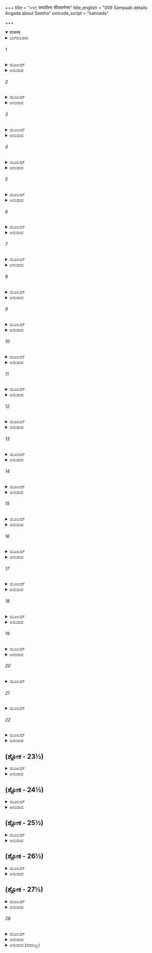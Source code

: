 +++
title = "०५९ सम्पातिना सीतावर्णनम्"
title_english = "059 Sampaati details Angada about Seetha"
unicode_script = "kannada"

+++
<details open><summary>वाचनम्</summary>

<div class="audioEmbed"  caption="श्रीराम-हरिसीताराममूर्ति-घनपाठिभ्यां वचनम्" src="https://archive.org/download/Ramayana-recitation-Sriram-harisItArAmamUrti-Ghanapaati-v2/Kanda_4/Kanda_4_KSK-059-Sampaati_details_Angada_about_Seetha.mp3"></div>
</details>



<details><summary>ಭಾಗಸೂಚನಾ</summary>

ಸಂಪಾತಿಯು ತನ್ನ ಮಗ ಸುಪಾರ್ಶ್ವನು ಸೀತೆ ಮತ್ತು ರಾವಣರನ್ನು ನೋಡಿದ ಘಟನೆಯನ್ನು ವಾನರರಿಗೆ ವಿವರಿಸಿ ಹೇಳಿದುದು
</details>

###### 1


<details><summary>ಮೂಲಮ್</summary>

ತತಸ್ತದಮೃತಾಸ್ವಾದಂ ಗೃಧ್ರರಾಜೇನ ಭಾಷಿತಮ್ ।  
ನಿಶಮ್ಯ ವದತಾ ಹೃಷ್ಟಾಸ್ತೇ ವಚಃ ಪ್ಲವಗರ್ಷಭಾಃ ॥
</details>

<details><summary>ಅನುವಾದ</summary>

ಆಗ ಮಾತುಕತೆಯಾಡುವಾಗ ಗೃಧ್ರರಾಜನು ಹೇಳಿದ ಅಮೃತದಂತೆ ಸ್ವಾದಿಷ್ಟ ಮಧುರವಾದ ಮಾತನ್ನು ಕೇಳಿ ಎಲ್ಲ ವಾನರಶ್ರೇಷ್ಠರು ಹರ್ಷಗೊಂಡರು.॥1॥
</details>

###### 2


<details><summary>ಮೂಲಮ್</summary>

ಜಾಂಬವಾನ್ವಾರಶ್ರೇಷ್ಠಃ ಸಹ ಸರ್ವೈಃ ಪ್ಲವಂಗಮೈಃ ।  
ಭೂತಲಾತ್ಸಹಸೋತ್ಥಾಯ ಗೃಧ್ರರಾಜಾನಮಬ್ರವೀತ್ ॥
</details>

<details><summary>ಅನುವಾದ</summary>

ವಾನರರಲ್ಲಿ ಮತ್ತು ಕರಡಿಗಳಲ್ಲಿ ಶ್ರೇಷ್ಠರಾದ ಜಾಂಬವಂತರು ಎಲ್ಲ ವಾನರರೊಂದಿಗೆ ಸಟ್ಟನೆ ಎದ್ದುನಿಂತು, ಗೃಧ್ರರಾಜನಲ್ಲಿ ಹೇಳಿದರು .॥2॥
</details>

###### 3


<details><summary>ಮೂಲಮ್</summary>

ಕ್ವ ಸೀತಾ ಕೇನ ವಾ ದೃಷ್ಟಾ ಕೋ ವಾ ಹರತಿ ಮೈಥಿಲೀಮ್ ।  
ತದಾಖ್ಯಾತು ಭವಾನ್ಸರ್ವಂ ಗತಿರ್ಭವ ವನೌಕಸಾಮ್ ॥
</details>

<details><summary>ಅನುವಾದ</summary>

ಪಕ್ಷಿರಾಜನೇ! ಸೀತೆ ಎಲ್ಲಿರುವಳು? ಯಾರು ಆಕೆಯನ್ನು ನೋಡಿರುವರು? ಆ ಮಿಥಿಲೇಶಕುಮಾರಿಯನ್ನು ಯಾರು ಅಪಹರಿಸಿರುವರು? ಇವೆಲ್ಲವನ್ನು ಹೇಳಿ ವನವಾಸಿ ವಾನರರಾದ ನಮಗೆ ಆಶ್ರಯದಾತರಾಗಿರಿ.॥3॥
</details>

###### 4


<details><summary>ಮೂಲಮ್</summary>

ಕೋ ದಾಶರಥಿಬಾಣಾನಾಂ ವಜ್ರವೇಗನಿಪಾತಿನಾಮ್ ।  
ಸ್ವಯಂ ಲಕ್ಷ್ಮಣಮುಕ್ತಾನಾಂ ನ ಚಿಂತಯತಿ ವಿಕ್ರಮಮ್ ॥
</details>

<details><summary>ಅನುವಾದ</summary>

ವಜ್ರದಂತೆ ವೇಗದಿಂದ ಬೀಳುವ ಶ್ರೀರಾಮನ ಮತ್ತು ಲಕ್ಷ್ಮಣನ ಬಾಣಗಳ ಬಲವೇನೆಂಬುದನ್ನು ತಿಳಿಯದೆ ಇಂತಹ ಕಾರ್ಯವನ್ನು ಯಾವನು ಮಾಡಿದನು.॥4॥
</details>

###### 5


<details><summary>ಮೂಲಮ್</summary>

ಸ ಹರೀನ್ಪ್ರತಿಸಮ್ಮುಕ್ತಾನ್ ಸೀತಾಶ್ರುತಿ ಸಮಾಹಿತಾನ್ ।  
ಪುನರಾಶ್ವಾಸಯನ್ಪ್ರೀತ ಇದಂ ವಚನಮಬ್ರವೀತ್ ॥
</details>

<details><summary>ಅನುವಾದ</summary>

ಆಗ ಉಪವಾಸದಿಂದ ಕುಳಿತಿರುವ, ಸೀತೆಯ ವೃತ್ತಾಂತವನ್ನು ಕೇಳಲು ಏಕಾಗ್ರಚಿತ್ತರಾದ ವಾನರರಲ್ಲಿ, ಪ್ರಸನ್ನತೆಯಿಂದ ಪುನಃ ಆಶ್ವಾಸನೆಯನ್ನೀಯುತ್ತಾ ಸಂಪಾತಿಯು ಈ ಮಾತನ್ನು ಹೇಳಿದನು .॥5॥
</details>

###### 6


<details><summary>ಮೂಲಮ್</summary>

ಶ್ರೂಯತಾಮಿಹ ವೈದೇಹ್ಯಾ ಯಥಾ ಮೇ ಹರಣಂ ಶ್ರುತಮ್ ।  
ಯೇನ ಚಾಪಿ ಮಮಾಖ್ಯಾತಂ ಯತ್ರ ಚಾಯತಲೋಚನಾ ॥
</details>

<details><summary>ಅನುವಾದ</summary>

ವಾನರರೇ! ವಿದೇಹಕುಮಾರಿಯ ಅಪಹರಣ ಹೇಗಾಯಿತು? ವಿಶಾಲಲೋಚನೆ ಸೀತೆ ಈಗ ಎಲ್ಲಿರುವಳು? ಯಾರು ನನ್ನಲ್ಲಿ ಈ ಮಾತನ್ನು ಹೇಳಿದರೋ, ನಾನು ಹೇಗೆ ಕೇಳಿದೆನೋ, ಅದೆಲ್ಲವನ್ನು ಹೇಳುತ್ತೇನೆ, ಕೇಳಿರಿ.॥6॥
</details>

###### 7


<details><summary>ಮೂಲಮ್</summary>

ಅಹಮಸ್ಮಿನ್ಗಿರೌ ದುರ್ಗೇ ಬಹುಯೋಜನಮಾಯತೇ ।  
ಚಿರಾನ್ನಿಪತಿತೋ ವೃದ್ಧಃ ಕ್ಷೀಣಪ್ರಾಣ ಪರಾಕ್ರಮಃ ॥
</details>

<details><summary>ಅನುವಾದ</summary>

ಈ ದುರ್ಗಮ ಪರ್ವತವು ಅನೇಕ ಯೋಜನಗಳವರೆಗೆ ಚಾಚಿಕೊಂಡಿದೆ. ಬಹಳ ಹಿಂದೆ ನಾನು ಈ ಪರ್ವತದ ಮೇಲೆ ಬಿದ್ದಿದ್ದಾಗ, ನನ್ನ ಪ್ರಾಣಶಕ್ತಿ ಕ್ಷೀಣವಾಗಿ, ನಾನು ಮುದುಕ ನಾಗಿದ್ದೆ.॥7॥
</details>

###### 8


<details><summary>ಮೂಲಮ್</summary>

ತಂ ಮಾಮೇವಂ ಗತಂ ಪುತ್ರಃ ಸುಪಾರ್ಶ್ವೋ ನಾಮ ನಾಮತಃ ।  
ಆಹಾರೇಣ ಯಥಾಕಾಲಂ ಬಿಭರ್ತಿ ಪತತಾಂ ವರಃ ॥
</details>

<details><summary>ಅನುವಾದ</summary>

ಈ ಸ್ಥಿತಿಯಲ್ಲಿ ನನ್ನ ಮಗ ಪಕ್ಷಿಪ್ರವರ ಸುಪಾರ್ಶ್ವನೇ ಸಮಯಕ್ಕೆ ಸರಿಯಾಗಿ ಆಹಾರವನ್ನು ತಂದು ಕೊಟ್ಟು ಪ್ರತಿದಿನ ನನ್ನನ್ನು ಸಾಕುತ್ತಿದ್ದನು.॥8॥
</details>

###### 9


<details><summary>ಮೂಲಮ್</summary>

ತೀಕ್ಷ್ಣ ಕಾಮಾಸ್ತು ಗಂಧರ್ವಾಸ್ತೀಕ್ಷ್ಣ ಕೋಪಾ ಭುಜಂಗಮಾಃ ।  
ಮೃಗಾಣಾಂ ತು ಭಯಂ ತೀಕ್ಷ್ಣಂ ತತಸ್ತೀಕ್ಷ್ಣಕ್ಷುಧಾ ವಯಮ್ ॥
</details>

<details><summary>ಅನುವಾದ</summary>

ಗಂಧರ್ವರಿಗೆ ಕಾಮಭಾವ ಹೆಚ್ಚಾಗಿರುತ್ತದೆ, ಸರ್ಪಗಳಿಗೆ ಕ್ರೋಧ ತೀವ್ರವಾಗಿರುತ್ತದೆ, ಜಿಂಕೆಗಳಿಗೆ ಭಯ ಹೆಚ್ಚಾಗಿರುತ್ತದೆ, ಹಾಗೆಯೇ ನಮ್ಮ ಜಾತಿಗೆ ಹಸಿವು ತುಂಬಾ ಹೆಚ್ಚಿರುತ್ತದೆ.॥9॥
</details>

###### 10


<details><summary>ಮೂಲಮ್</summary>

ಸ ಕದಾಚಿತ್ ಕ್ಷುಧಾರ್ತಸ್ಯ ಮಮಾಹಾರಾಭಿಕಾಂಕ್ಷಿಣಃ ।  
ಗತಸೂರ್ಯೇಽಹನಿ ಪ್ರಾಪ್ತೋ ಮಮ ಪುತ್ರೋ ಹ್ಯನಾಮಿಷಃ ॥
</details>

<details><summary>ಅನುವಾದ</summary>

ಒಂದು ದಿನ ನಾನು ಹಸಿವಿನಿಂದ ಪೀಡಿತನಾಗಿ ಆಹಾರವನ್ನು ಬಯಸುತ್ತಿದ್ದೆ. ನನ್ನ ಮಗನು ನನಗೆ ಆಹಾರ ಹುಡುಕಲು ಹೋಗಿದ್ದನು, ಆದರೆ ಸೂರ್ಯಾಸ್ತವಾದ ಬಳಿಕ ಮಾಂಸ ಸಿಗದೆ ಬರಿಗೈಯಿಂದ ಮರಳಿ ಬಂದನು.॥10॥
</details>

###### 11


<details><summary>ಮೂಲಮ್</summary>

ಸ ಮಯಾಽಽಹಾರ ಸಂರೋಧಾತ್ಪೀಡಿತಃ ಪ್ರೀತಿವರ್ಧನಃ ।  
ಅನುಮಾನ್ಯ ಯಥಾತತ್ತ್ವಮಿದಂ ವಚನಮಬ್ರವೀತ್ ॥
</details>

<details><summary>ಅನುವಾದ</summary>

ಊಟವು ದೊರೆಯದೇ ಇದ್ದುದರಿಂದ ಪ್ರೀತಿಪಾತ್ರನಾದರೂ ಆ ಮಗನಿಗೆ ನಾನು ಅನೇಕ ಕಠೋರವಾದ ಮಾತನ್ನು ಹೇಳಿದೆ, ಆದರೆ ಅವನು ನಮ್ರತೆಯಿಂದ ನನ್ನನ್ನು ಆದರಿಸುತ್ತಾ ಈ ಯಥಾರ್ಥವನ್ನು ಹೇಳಿದನ.॥11॥
</details>

###### 12


<details><summary>ಮೂಲಮ್</summary>

ಅಹಂ ತಾತ ಯಥಾಕಾಲಮಾಮಿಷಾರ್ಥೀ ಖಮಾಪ್ಲುತಃ ।  
ಮಹೇಂದ್ರಸ್ಯ ಗಿರೇರ್ದ್ವಾರಮಾವೃತ್ಯ ಸುಸಮಾಶ್ರಿತಃ ॥
</details>

<details><summary>ಅನುವಾದ</summary>

ಅಪ್ಪಾ! ನಾನು ಸಮಯಕ್ಕೆ ಸರಿಯಾಗಿ ಮಾಂಸವನ್ನು ತರುವ ಇಚ್ಛೆಯಿಂದ ಆಕಾಶಕ್ಕೆ ಹಾರಿ ಮಹೇಂದ್ರ ಪರ್ವತದ ಬಾಗಿಲನ್ನು ತಡೆದು ನಿಂತುಬಿಟ್ಟೆ.॥12॥
</details>

###### 13


<details><summary>ಮೂಲಮ್</summary>

ತತ್ರ ಸತ್ತ್ವಸಹಸ್ರಾಣಾಂ ಸಾಗರಾಂತರಚಾರಿಣಾಮ್ ।  
ಪಂಥಾನಮೇಕೋಽಧ್ಯವಸಂ ಸಂನಿರೋದ್ಧುಮವಾಙ್ಮುಖಃ ॥
</details>

<details><summary>ಅನುವಾದ</summary>

ಅಲ್ಲಿ ಕೊಕ್ಕನ್ನು ಕೆಳಗಾಗಿಸಿ ನಾನು ಸಮುದ್ರದಲ್ಲಿ ಸಂಚರಿಸುವ ಸಾವಿರಾರು ಜಂತುಗಳ ಮಾರ್ಗವನ್ನು ತಡೆದು ಒಬ್ಬನೇ ನಿಂತಿದ್ದೆ.॥13॥
</details>

###### 14


<details><summary>ಮೂಲಮ್</summary>

ತತ್ರ ಕಶ್ಚಿನ್ಮಯಾ ದೃಷ್ಟಃ ಸೂರ್ಯೋದಯ ಸಮಪ್ರಭಾಮ್ ।  
ಸ್ತ್ರಿಯಮಾದಾಯ ಗಚ್ಛನ್ ವೈ ಭಿನ್ನಾಂಜನಚಯೋಪಮಃ ॥
</details>

<details><summary>ಅನುವಾದ</summary>

ಆಗ ನಾನು ನೋಡಿದೆ ಗಣಿಯಿಂದ ಅಗೆದು ತೆಗೆದ ಇದ್ದಲಿನ ರಾಶಿಯಂತೆ ಕಪ್ಪಾದ ಯಾವನೋ ಒಂದು ಸ್ತ್ರೀಯನ್ನು ಹಿಡಿದುಕೊಂಡು ಹೋಗುತ್ತಿದ್ದನು. ಆ ಸ್ತ್ರೀಯ ಕಾಂತಿಯು ಸೂರ್ಯೋದಯದ ಪ್ರಭೆಯಂತೆ ಪ್ರಕಾಶಿತವಾಗುತ್ತಿತ್ತು.॥14॥
</details>

###### 15


<details><summary>ಮೂಲಮ್</summary>

ಸೋಽಹಮಭ್ಯವಹಾರಾರ್ಥಂ ತೌ ದೃಷ್ಟ್ವಾ ಕೃತನಿಶ್ಚಯಃ ।  
ತೇನ ಸಾಮ್ನಾ ವಿನೀತೇನ ಪಂಥಾನಮನುಯಾಚಿತಃ ॥
</details>

<details><summary>ಅನುವಾದ</summary>

ಆ ಸ್ತ್ರೀ ಮತ್ತು ಪುರುಷನನ್ನು ನೋಡಿ ಅವನನ್ನು ನಿನ್ನ ಆಹಾರಕ್ಕಾಗಿ ತರಲು ನಿಶ್ಚಯಿಸಿದೆ, ಆದರೆ ಆ ಪುರುಷನು ನಮ್ರತೆಯಿಂದ ಮಧುರವಾಗಿ ನನ್ನಲ್ಲಿ ದಾರಿಯನ್ನು ಕೇಳಿದನು.॥15॥
</details>

###### 16


<details><summary>ಮೂಲಮ್</summary>

ನ ಹಿ ಸಾಮೋಪಪನ್ನಾನಾಂ ಪ್ರಹರ್ತಾ ವಿದ್ಯತೇ ಭುವಿ ।  
ನೀಚೇಷ್ವಪಿ ಜನಃ ಕಶ್ಚಿತ್ ಕಿಮಂಗ ಬತ ಮದ್ವಿಧಃ ॥
</details>

<details><summary>ಅನುವಾದ</summary>

ಅಪ್ಪಾ! ವಿನಯದಿಂದ ಮಧುರವಾಗಿ ಮಾತನಾಡುವವರ ಮೇಲೆ ಪ್ರಹಾರ ಮಾಡುವಂತಹ ನೀಚ ಪುರುಷನು ಭೂತಳದಲ್ಲಿ ಯಾರೂ ಇರಲಾರನು. ಹಾಗಿರುವಾಗ ನನ್ನಂತಹ ಕುಲೀನ ಪುರುಷನು ಹೇಗೆ ಪ್ರಹಾರ ಮಾಡಬಲ್ಲನು.॥16॥
</details>

###### 17


<details><summary>ಮೂಲಮ್</summary>

ಸ ಯಾತಸ್ತೇಜಸಾ ವ್ಯೋಮ ಸಂಕ್ಷಿಪನ್ನಿವ ವೇಗತಃ ।  
ಅಥಾಹಂ ಖೇಚರೈರ್ಭೂತೈರಭಿಗಮ್ಯ ಸಭಾಜಿತಃ ॥
</details>

<details><summary>ಅನುವಾದ</summary>

ಮತ್ತೆ ಅವನು ತೇಜದಿಂದ ಆಕಾಶವನ್ನು ವ್ಯಾಪಿಸಿ ವೇಗವಾಗಿ ಹೊರಟು ಹೋದನು. ಅವನು ಹೊರಟು ಹೋದ ಮೇಲೆ ಆಕಾಶಚಾರೀ ಸಿದ್ಧ-ಚಾರಣರೇ ಮೊದಲಾದವರು ಬಂದು ನನ್ನನ್ನು ತುಂಬಾ ಸಮ್ಮಾನಿಸಿದರು.॥17॥
</details>

###### 18


<details><summary>ಮೂಲಮ್</summary>

ದಿಷ್ಟ್ಯಾ ಜೀವತಿ ಸೀತೇತಿ ಹ್ಯಬ್ರುವನ್ ಮಾಂ ಮಹರ್ಷಯಃ ।  
ಕಥಂಚಿತ್ ಸಕಲತ್ರೋಽಸೌ ಗತಸ್ತೇ ಸ್ವಸ್ತ್ಯಸಂಶಯಮ್ ॥
</details>

<details><summary>ಅನುವಾದ</summary>

ಆ ಮಹರ್ಷಿಗಳು ನನ್ನಲ್ಲಿ ಹೇಳಿದರು-ಸೀತೆಯು ಜೀವಿಸಿ ಇರುವುದು ಸೌಭಾಗ್ಯದ ಮಾತಾಗಿದೆ. ನಿನ್ನ ಕಣ್ಣಿಗೆ ಬಿದ್ದ ಮೇಲೆಯೂ ಸ್ತ್ರೀಯಳೊಂದಿಗೆ ಬಂದ ಆ ಪುರುಷನು ಹೇಗೋ ಬದುಕಿಕೊಂಡನು; ಆದ್ದರಿಂದ ಅವಶ್ಯವಾಗಿ ನಿನಗೆ ಮಂಗಳವಾಗಲ.॥18॥
</details>

###### 19


<details><summary>ಮೂಲಮ್</summary>

ಏವಮುಕ್ತಸ್ತತೋಽಹಂ ತೈಃ ಸಿದ್ಧೈ ಪರಮಶೋಭನೈಃ ।  
ಸ ಚ ಮೇ ರಾವಣೋ ರಾಜಾ ರಕ್ಷಸಾಂ ಪ್ರತಿವೇದಿತಃ ॥
</details>

<details><summary>ಅನುವಾದ</summary>

ಆ ಪರಮ ಶೋಭಾಯಮಾನ ಸಿದ್ಧ ಪುರುಷರು ನನಗೆ ಹೀಗೆ ಹೇಳಿರುವರು. ಅನಂತರ ಆ ಕಪ್ಪು ಪುರುಷನು ರಾಕ್ಷಸರ ರಾಜಾ ರಾವಣನಾಗಿದ್ದಾನೆ ಎಂದೂ ಹೇಳಿರುವರು.॥19॥
</details>

###### 20


<details><summary>ಮೂಲಮ್</summary>

ಪಶ್ಯನ್ ದಾಶರಥೇರ್ಭಾರ್ಯಾಂ ರಾಮಸ್ಯ ಜನಕಾತ್ಮಜಾಮ್ ।  
ಭ್ರಷ್ಟಾಭರಣಕೌಶೇಯಾಂ ಶೋಕವೇಗ ಪರಾಜಿತಾಮ್ ॥
</details>

###### 21


<details><summary>ಮೂಲಮ್</summary>

ರಾಮಲಕ್ಷ್ಮಣಯೋರ್ನಾಮ ಕ್ರೋಶಂತೀಂ ಮುಕ್ತಮೂರ್ಧಜಾಮ್ ।  
ಏಷ ಕಾಲಾತ್ಯಯಸ್ತಾತ ಇತಿ ವಾಕ್ಯವಿದಾಂ ವರಃ ॥
</details>

###### 22


<details><summary>ಮೂಲಮ್</summary>

ಏತಮರ್ಥಂ ಸಮಗ್ರಂ ಮೇ ಸುಪಾರ್ಶ್ವಃ ಪ್ರತ್ಯವೇದಯತ್ ।  
ತಚ್ಛ್ರುತ್ವಾಪಿ ಹಿ ಮೇ ಬುದ್ಧಿರ್ನಾಸೀತ್ ಕಾಚಿತ್ಪರಾಕ್ರಮೇ ॥
</details>

<details><summary>ಅನುವಾದ</summary>

ಅಪ್ಪಾ! ದಶರಥನಂದನ ಶ್ರೀರಾಮನ ಪತ್ನೀ ಜನಕ ಕಿಶೋರಿ ಸೀತೆಯು ಶೋಕವೇಗದಿಂದ ಪರಾಜಿತಳಾಗಿದ್ದಳು. ಆಕೆಯ ಆಭೂಷಣಗಳು ಬೀಳುತ್ತಿದ್ದವು ಹಾಗೂ ರೇಶ್ಮೆಸೀರೆಯೂ ಅಸ್ತವ್ಯಸ್ತವಾಗಿತ್ತು. ಆಕೆಯ ಕೂದಲು ಕೆದರಿತ್ತು ಮತ್ತು ಶ್ರೀರಾಮ-ಲಕ್ಷ್ಮಣರ ಹೆಸರನ್ನೆತ್ತಿ ಅವರನ್ನು ಕರೆಯುತ್ತಿದ್ದಳು. ನಾನು ಆಕೆಯ ಈ ದಯನೀಯ ಸ್ಥಿತಿಯನ್ನು ನೋಡುತ್ತಲೇ ಇದ್ದೆ. ಇದೇ ನನಗೆ ವಿಳಂಬವಾದ ಕಾರಣವಾಗಿದೆ. ಹೀಗೆ ವಾಕ್ಯವಿಶಾರದ ಸುಪಾರ್ಶ್ವನು ನನ್ನ ಎದುರಿಗೆ ಇದೆಲ್ಲವನ್ನು ವರ್ಣಿಸಿದನು. ಇದೆಲ್ಲವನ್ನು ಕೇಳಿಯೂ ಪರಾಕ್ರಮ ತೋರುವ ಯಾವುದೇ ವಿಚಾರ ನನ್ನಲ್ಲಿ ಉಂಟಾಗಲಿಲ್ಲ.॥20-22॥
</details>

## (ಶ್ಲೋಕ - 23½)


<details><summary>ಮೂಲಮ್</summary>

ಅಪಕ್ಷೋ ಹಿ ಕಥಂ ಪಕ್ಷೀ ಕರ್ಮ ಕಿಂಚಿತ್ ಸಮಾರಭೇತ್ ।  
ಯತ್ತು ಶಕ್ಯಂ ಮಯಾ ಕರ್ತುಂ ವಾಗ್ಬುದ್ಧಿಗುಣವರ್ತಿನಾ ॥  
ಶ್ರೂಯತಾಂ ತತ್ರವಕ್ಷ್ಯಾಮಿ ಭವತಾಂ ಪೌರುಷಾಶ್ರಯಮ್ ।
</details>

<details><summary>ಅನುವಾದ</summary>

ರೆಕ್ಕೆಗಳಿಲ್ಲದ ಪಕ್ಷಿಯು ಏನಾದರು ಪರಾಕ್ರಮ ಮಾಡ ಬಲ್ಲುದೆ? ನನ್ನ ವಾಣಿ ಮತ್ತು ಬುದ್ಧಿಯ ಮೂಲಕ ಸಾಧ್ಯ ವಾಗುವ ಉಪಕಾರವನ್ನು ಮಾಡುವುದು ನನ್ನ ಸ್ವಭಾವವೇ ಆಗಿದೆ. ಈ ಸ್ವಭಾವದಿಂದ ನಾನು ಮಾಡಬಹುದಾದುದನ್ನು ನಿಮಗೆ ತಿಳಿಸುತ್ತಿದ್ದೇನೆ, ಕೇಳಿರಿ. ಆ ಕಾರ್ಯವು ನಿಮ್ಮ ಪುರುಷಾರ್ಥದಿಂದ ಸಿದ್ಧವಾಗುವುದಾಗಿದೆ.॥23॥
</details>

## (ಶ್ಲೋಕ - 24½)


<details><summary>ಮೂಲಮ್</summary>

ವಾಙ್ಮತಿಭ್ಯಾಂ ಹಿ ಸರ್ವೇಷಾಂ ಕರಿಷ್ಯಾಮಿ ಪ್ರಿಯಂ ಹಿ ವಃ ॥  
ಯದ್ಧಿ ದಾಶರಥೇ ಕಾರ್ಯಂ ಮಮ ತನ್ನಾತ್ರಸಂಶಯಃ ।
</details>

<details><summary>ಅನುವಾದ</summary>

ನಾನು ವಾಣಿ ಮತ್ತು ಬುದ್ಧಿಯ ಮೂಲಕ ನಿಮ್ಮೆಲರ ಪ್ರಿಯ ಕಾರ್ಯವನ್ನು ಅವಶ್ಯವಾಗಿ ಮಾಡುವೆನು; ಏಕೆಂದರೆ ದಶರಥನಂದನ ಶ್ರೀರಾಮನ ಕಾರ್ಯವು ನನ್ನ ಕಾರ್ಯವೇ ಆಗಿದೆ, ಇದರಲ್ಲಿ ಸಂಶಯವಿಲ್ಲ.॥24॥
</details>

## (ಶ್ಲೋಕ - 25½)


<details><summary>ಮೂಲಮ್</summary>

ತದ್ಭವಂತೋ ಮತಿಶ್ರೇಷ್ಠಾ ಬಲವಂತೋ ಮನಸ್ವಿನಃ ॥  
ಪ್ರಹಿತಾಃ ಕಪಿರಾಜೇನ ದೇವೈರಪಿ ದುರಸದಾಃ ।
</details>

<details><summary>ಅನುವಾದ</summary>

ನೀವೆಲ್ಲರೂ ಉತ್ತಮ ಬುದ್ಧಿಯಿಂದ ಕೂಡಿದ, ಬಲವಂತ, ಮನಸ್ವೀ ಹಾಗೂ ದೇವತೆಗಳಿಗೂ ದುರ್ಜಯರಾಗಿರುವಿರಿ. ಇದಕ್ಕಾಗಿ ವಾನರರಾಜ ಸುಗ್ರೀವನು ನಿಮ್ಮನ್ನು ಈ ಕಾರ್ಯಕ್ಕಾಗಿ ಕಳಿಸಿರುವನು.॥25॥
</details>

## (ಶ್ಲೋಕ - 26½)


<details><summary>ಮೂಲಮ್</summary>

ರಾಮಲಕ್ಷ್ಮಣಬಾಣಾಶ್ಚ ವಿಹಿತಾಃ ಕಂಕಪತ್ರಿಣಃ ॥  
ತ್ರಯಾಣಾಮಪಿ ಲೋಕಾನಾಂ ಪರ್ಯಾಪ್ತಾಸ್ತ್ರಾಣನಿಗ್ರಹೇ ।
</details>

<details><summary>ಅನುವಾದ</summary>

ಶ್ರೀರಾಮ-ಲಕ್ಷ್ಮಣರ ಕಂಕಪತ್ರದಿಂದ ಕೂಡಿದ ಬಾಣಗಳು ಸಾಕ್ಷಾತ್ ವಿಧಾತನೇ ನಿರ್ಮಿಸಿದ್ದನು. ಅವು ಮೂರು ಲೋಕಗಳ ಸಂರಕ್ಷಣ ಮತ್ತು ದಮನ ಮಾಡಲು ಸಮರ್ಥವಾಗಿವೆ.॥26॥
</details>

## (ಶ್ಲೋಕ - 27½)


<details><summary>ಮೂಲಮ್</summary>

ಕಾಮಂ ಖಲು ದಶಗ್ರೀವಸ್ತೇಜೋಬಲಸಮನ್ವಿತಃ ।  
ಭವತಾಂ ತು ಸಮರ್ಥಾನಾಂ ನ ಕಿಂಚಿದಪಿ ದುಷ್ಕರಮ್ ॥
</details>

<details><summary>ಅನುವಾದ</summary>

ನಿಮ್ಮ ವಿಪಕ್ಷಿ ದಶಗ್ರೀವ ರಾವಣನು ತೇಜಸ್ವೀ ಮತ್ತು ಬಲವಂತನಾಗಿದ್ದರೂ ನಿಮ್ಮಂತಹ ಸಾಮರ್ಥ್ಯಶಾಲೀ ವೀರರಿಗೆ ಅವನನ್ನು ಸೋಲಿಸುವುದು ಕಷ್ಟದ ಕಾರ್ಯವಲ್ಲ.॥27॥
</details>

###### 28


<details><summary>ಮೂಲಮ್</summary>

ತದಲಂ ಕಾಲಸಂಗೇನ ಕ್ರಿಯತಾಂ ಬುದ್ಧಿ ನಿಶ್ಚಯಃ ।  
ನ ಹಿ ಕರ್ಮಸು ಸಜ್ಜಂತೇ ಬುದ್ಧಿಮಂತೋ ಭವದ್ವಿಧಾಃ ॥
</details>

<details><summary>ಅನುವಾದ</summary>

ಆದ್ದರಿಂದ ಈಗ ಹೆಚ್ಚು ಸಮಯ ಕಳೆಯುವುದು ಆವಶ್ಯಕತೆ ಇಲ್ಲ. ನಿಮ್ಮ ಬುದ್ಧಿಯಿಂದ ದೃಢವಾಗಿ ನಿಶ್ಚಯಿಸಿ ಸೀತೆಯ ದರ್ಶನಕ್ಕಾಗಿ ಉದ್ಯೋಗ ಮಾಡಿರಿ; ಏಕೆಂದರೆ ನಿಮ್ಮಂತಹ ಬುದ್ಧಿವಂತ ಜನರು ಕಾರ್ಯಸಿದ್ಧಿಯಲ್ಲಿ ವಿಳಂಬ ಮಾಡುವುದಿಲ್ಲ.॥28॥
</details>

<details><summary>ಅನುವಾದ (ಸಮಾಪ್ತಿಃ)</summary>

ಶ್ರೀ ವಾಲ್ಮೀಕಿವಿರಚಿತ ಆರ್ಷರಾಮಾಯಣ ಆದಿಕಾವ್ಯದ ಕಿಷ್ಕಿಂಧಾಕಾಂಡದ ಐವತ್ತೊಂಭತ್ತನೆಯ ಸರ್ಗ ಸಂಪೂರ್ಣವಾಯಿತು.॥59॥
</details>
